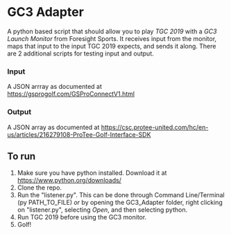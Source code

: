 GC3 Adapter
===========

A python based script that should allow you to play *TGC 2019* with a *GC3 Launch Monitor* from Foresight Sports. It receives input from the monitor, maps that input to the input TGC 2019 expects, and sends it along. There are 2 additional scripts for testing input and output.

### Input
A JSON arrray as documented at https://gsprogolf.com/GSProConnectV1.html

### Output
A JSON array as documented at https://csc.protee-united.com/hc/en-us/articles/216279108-ProTee-Golf-Interface-SDK

To run
------
1. Make sure you have python installed. Download it at https://www.python.org/downloads/
2. Clone the repo.
3. Run the "listener.py". This can be done through Command Line/Terminal (py PATH_TO_FILE) *or* by opening the GC3_Adapter folder, right clicking on "listener.py", selecting *Open*, and then selecting python.
4. Run TGC 2019 before using the GC3 monitor.
5. Golf!
